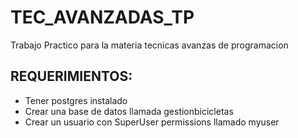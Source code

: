 # TEC_AVANZADAS_TP

Trabajo Practico para la materia tecnicas avanzas de programacion

## REQUERIMIENTOS:

- Tener postgres instalado
- Crear una base de datos llamada gestionbicicletas
- Crear un usuario con SuperUser permissions llamado myuser
